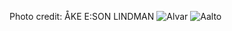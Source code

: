 Photo credit: ÅKE E:SON LINDMAN
![Alvar](https://github.com/ozgerd/the-good-life/assets/130622398/8d7294a9-ff3b-407e-973f-d491b6411a42)
![Aalto](https://github.com/ozgerd/the-good-life/assets/130622398/5e2f39d5-6b93-45c0-9a01-3032e2560d9e)
